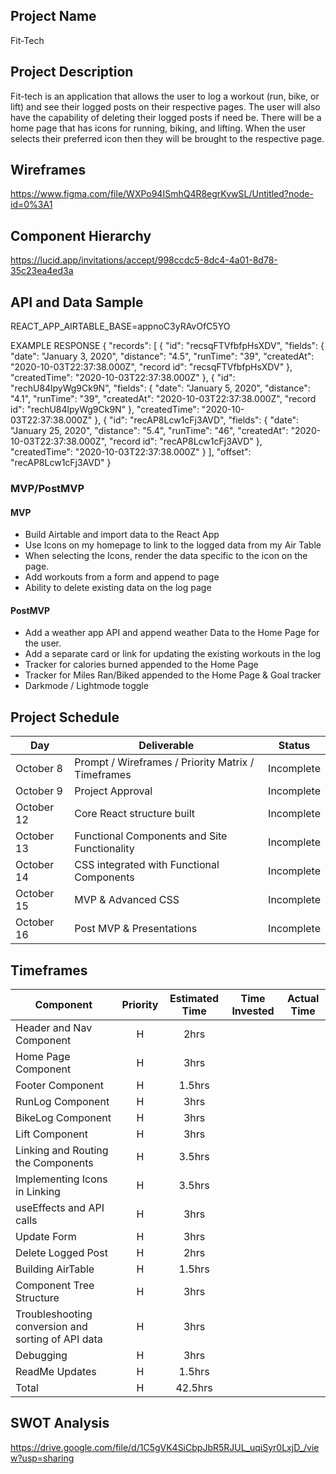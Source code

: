 ## Project Name

Fit-Tech

## Project Description

Fit-tech is an application that allows the user to log a workout (run, bike, or lift) and see their logged posts on their respective pages. The user will also have the capability of deleting their logged posts if need be. There will be a home page that has icons for running, biking, and lifting. When the user selects their preferred icon then they will be brought to the respective page.

## Wireframes

https://www.figma.com/file/WXPo94ISmhQ4R8egrKvwSL/Untitled?node-id=0%3A1

## Component Hierarchy
https://lucid.app/invitations/accept/998ccdc5-8dc4-4a01-8d78-35c23ea4ed3a

## API and Data Sample

REACT_APP_AIRTABLE_BASE=appnoC3yRAvOfC5YO

EXAMPLE RESPONSE
{
    "records": [
        {
            "id": "recsqFTVfbfpHsXDV",
            "fields": {
                "date": "January 3, 2020",
                "distance": "4.5",
                "runTime": "39",
                "createdAt": "2020-10-03T22:37:38.000Z",
                "record id": "recsqFTVfbfpHsXDV"
            },
            "createdTime": "2020-10-03T22:37:38.000Z"
        },
        {
            "id": "rechU84lpyWg9Ck9N",
            "fields": {
                "date": "January 5, 2020",
                "distance": "4.1",
                "runTime": "39",
                "createdAt": "2020-10-03T22:37:38.000Z",
                "record id": "rechU84lpyWg9Ck9N"
            },
            "createdTime": "2020-10-03T22:37:38.000Z"
        },
        {
            "id": "recAP8Lcw1cFj3AVD",
            "fields": {
                "date": "January 25, 2020",
                "distance": "5.4",
                "runTime": "46",
                "createdAt": "2020-10-03T22:37:38.000Z",
                "record id": "recAP8Lcw1cFj3AVD"
            },
            "createdTime": "2020-10-03T22:37:38.000Z"
        }
    ],
    "offset": "recAP8Lcw1cFj3AVD"
}

### MVP/PostMVP

#### MVP 

- Build Airtable and import data to the React App 
- Use Icons on my homepage to link to the logged data from my Air Table
- When selecting the Icons, render the data specific to the icon on the page.
- Add workouts from a form and append to page
- Ability to delete existing data on the log page

#### PostMVP  

- Add a weather app API and append weather Data to the Home Page for the user.
- Add a separate card or link for updating the existing workouts in the log
- Tracker for calories burned appended to the Home Page
- Tracker for Miles Ran/Biked appended to the Home Page & Goal tracker
- Darkmode / Lightmode toggle


## Project Schedule

|  Day | Deliverable | Status
|---|---| ---|
|October 8| Prompt / Wireframes / Priority Matrix / Timeframes | Incomplete
|October 9| Project Approval | Incomplete
|October 12| Core React structure built | Incomplete
|October 13| Functional Components and Site Functionality | Incomplete
|October 14| CSS integrated with Functional Components  | Incomplete
|October 15| MVP & Advanced CSS | Incomplete
|October 16| Post MVP & Presentations | Incomplete

## Timeframes

| Component | Priority | Estimated Time | Time Invested | Actual Time |
| --- | :---: |  :---: | :---: | :---: |
| Header and Nav Component | H | 2hrs|  |  |
| Home Page Component | H | 3hrs|  |  |
| Footer Component | H | 1.5hrs|  |  |
| RunLog Component | H | 3hrs|  | |
| BikeLog Component | H | 3hrs|  |  |
| Lift Component | H | 3hrs|  |  |
| Linking and Routing the Components | H | 3.5hrs|  |  |
| Implementing Icons in Linking | H | 3.5hrs|  |  |
| useEffects and API calls | H | 3hrs|  |  |
| Update Form | H | 3hrs|  |  |
| Delete Logged Post | H | 2hrs|  |  |
| Building AirTable | H | 1.5hrs| |  |
| Component Tree Structure | H | 3hrs|  |  |
| Troubleshooting conversion and sorting of API data | H | 3hrs|  |  |
| Debugging | H | 3hrs|  |  |
| ReadMe Updates | H | 1.5hrs|  |  |
| Total | H | 42.5hrs|  |  |

## SWOT Analysis
https://drive.google.com/file/d/1C5gVK4SiCbpJbR5RJUL_uqiSyr0LxjD_/view?usp=sharing
